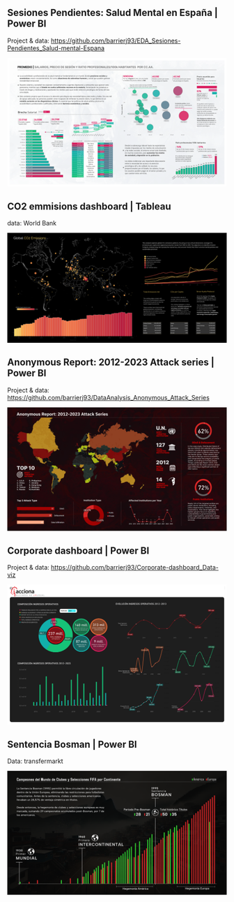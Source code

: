 ## Sesiones Pendientes: Salud Mental en España | Power BI

Project & data: https://github.com/barrierj93/EDA_Sesiones-Pendientes_Salud-mental-Espana

![alt text](./files/Sesiones-Pendientes.png)


## CO2 emmisions dashboard | Tableau

data: World Bank

![alt text](./files/CO2_emmisions.png)


## Anonymous Report: 2012-2023 Attack series | Power BI

Project & data: https://github.com/barrierj93/DataAnalysis_Anonymous_Attack_Series

![alt text](./files/Anonymous_Attack-Series.png)



## Corporate dashboard | Power BI

Project & data: https://github.com/barrierj93/Corporate-dashboard_Data-viz

![alt text](./files/Acciona_ingresos-operativos.png)



## Sentencia Bosman | Power BI

Data: transfermarkt

![alt text](./files/sentencia-bosman.png)